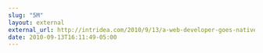 ```yaml
---
slug: "5M"
layout: external
external_url: http://intridea.com/2010/9/13/a-web-developer-goes-native-with-android
date: 2010-09-13T16:11:49-05:00
---
```

